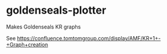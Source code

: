 # goldenseals-plotter
Makes Goldenseals KR graphs

See
https://confluence.tomtomgroup.com/display/AMF/KR+1+-+Graph+creation
